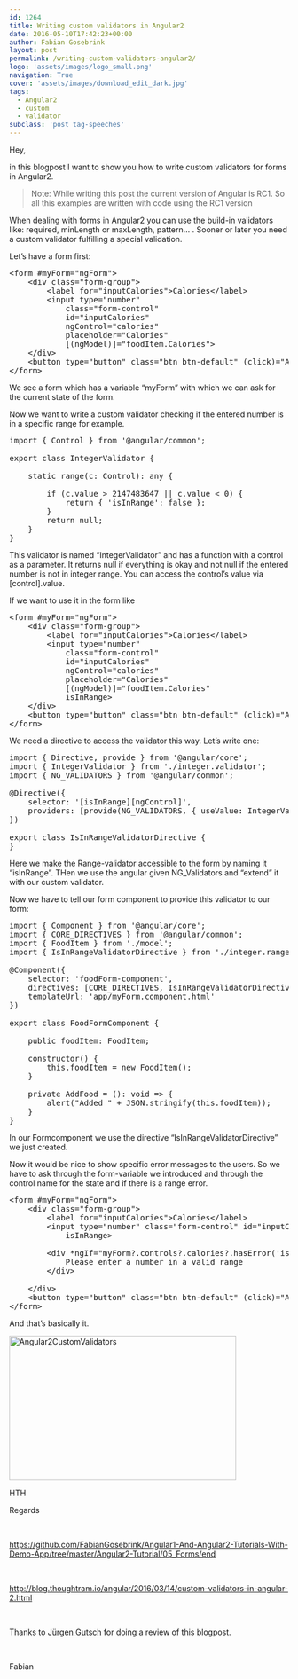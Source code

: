 ```yaml
---
id: 1264
title: Writing custom validators in Angular2
date: 2016-05-10T17:42:23+00:00
author: Fabian Gosebrink
layout: post
permalink: /writing-custom-validators-angular2/
logo: 'assets/images/logo_small.png'
navigation: True
cover: 'assets/images/download_edit_dark.jpg'
tags:
  - Angular2
  - custom
  - validator
subclass: 'post tag-speeches'
---
```


Hey,

in this blogpost I want to show you how to write custom validators for forms in Angular2.

> Note: While writing this post the current version of Angular is RC1. So all this examples are written with code using the RC1 version

When dealing with forms in Angular2 you can use the build-in validators like: required, minLength or maxLength, pattern&#8230; . Sooner or later you need a custom validator fulfilling a special validation.

Let&#8217;s have a form first:

<pre class="lang:c# decode:true">&lt;form #myForm="ngForm"&gt;
    &lt;div class="form-group"&gt;
        &lt;label for="inputCalories"&gt;Calories&lt;/label&gt;
        &lt;input type="number" 
            class="form-control" 
            id="inputCalories" 
            ngControl="calories" 
            placeholder="Calories" 
            [(ngModel)]="foodItem.Calories"&gt;
    &lt;/div&gt;
    &lt;button type="button" class="btn btn-default" (click)="AddFood()" [disabled]="!myForm?.form.valid"&gt;Submit&lt;/button&gt;
&lt;/form&gt;</pre>

We see a form which has a variable &#8220;myForm&#8221; with which we can ask for the current state of the form.

Now we want to write a custom validator checking if the entered number is in a specific range for example.

<pre class="lang:c# decode:true ">import { Control } from '@angular/common';

export class IntegerValidator {

    static range(c: Control): any {

        if (c.value &gt; 2147483647 || c.value &lt; 0) {
            return { 'isInRange': false };
        }
        return null;
    }
}</pre>

This validator is named &#8220;IntegerValidator&#8221; and has a function with a control as a parameter. It returns null if everything is okay and not null if the entered number is not in integer range. You can access the control&#8217;s value via [control].value.

If we want to use it in the form like

<pre class="lang:c# decode:true ">&lt;form #myForm="ngForm"&gt;
    &lt;div class="form-group"&gt;
        &lt;label for="inputCalories"&gt;Calories&lt;/label&gt;
        &lt;input type="number" 
            class="form-control" 
            id="inputCalories" 
            ngControl="calories" 
            placeholder="Calories" 
            [(ngModel)]="foodItem.Calories"
            isInRange&gt;
    &lt;/div&gt;
    &lt;button type="button" class="btn btn-default" (click)="AddFood()" [disabled]="!myForm?.form.valid"&gt;Submit&lt;/button&gt;
&lt;/form&gt;</pre>

We need a directive to access the validator this way. Let&#8217;s write one:

<pre class="lang:js decode:true ">import { Directive, provide } from '@angular/core';
import { IntegerValidator } from './integer.validator';
import { NG_VALIDATORS } from '@angular/common';

@Directive({
    selector: '[isInRange][ngControl]',
    providers: [provide(NG_VALIDATORS, { useValue: IntegerValidator.range, multi: true })]
})

export class IsInRangeValidatorDirective {
}</pre>

Here we make the Range-validator accessible to the form by naming it &#8220;isInRange&#8221;. THen we use the angular given NG_Validators and &#8220;extend&#8221; it with our custom validator.

Now we have to tell our form component to provide this validator to our form:

<pre class="lang:c# decode:true">import { Component } from '@angular/core';
import { CORE_DIRECTIVES } from '@angular/common';
import { FoodItem } from './model';
import { IsInRangeValidatorDirective } from './integer.range.validator.directive';

@Component({
    selector: 'foodForm-component',
    directives: [CORE_DIRECTIVES, IsInRangeValidatorDirective],
    templateUrl: 'app/myForm.component.html'
})

export class FoodFormComponent {

    public foodItem: FoodItem;

    constructor() {
        this.foodItem = new FoodItem();
    }

    private AddFood = (): void =&gt; {
        alert("Added " + JSON.stringify(this.foodItem));
    }
}</pre>

In our Formcomponent we use the directive &#8220;IsInRangeValidatorDirective&#8221; we just created.

Now it would be nice to show specific error messages to the users. So we have to ask through the form-variable we introduced and through the control name for the state and if there is a range error.

<pre class="lang:c# decode:true">&lt;form #myForm="ngForm"&gt;
    &lt;div class="form-group"&gt;
        &lt;label for="inputCalories"&gt;Calories&lt;/label&gt;
        &lt;input type="number" class="form-control" id="inputCalories" ngControl="calories" placeholder="Calories" [(ngModel)]="foodItem.Calories"
            isInRange&gt;

        &lt;div *ngIf="myForm?.controls?.calories?.hasError('isInRange') && myForm?.controls?.calories?.touched"&gt;
            Please enter a number in a valid range
        &lt;/div&gt;

    &lt;/div&gt;
    &lt;button type="button" class="btn btn-default" (click)="AddFood()" [disabled]="!myForm?.form.valid"&gt;Submit&lt;/button&gt;
&lt;/form&gt;</pre>

And that&#8217;s basically it.

[<img class="aligncenter size-full wp-image-1283" src="{{site.baseurl}}assets/images/Angular2CustomValidators.jpg" alt="Angular2CustomValidators" width="409" height="261" srcset="{{site.baseurl}}assets/images/Angular2CustomValidators.jpg 409w, {{site.baseurl}}assets/images/Angular2CustomValidators-300x191.jpg 300w" sizes="(max-width: 409px) 100vw, 409px" />]({{site.baseurl}}assets/images/Angular2CustomValidators.jpg)

HTH

Regards

&nbsp;

<https://github.com/FabianGosebrink/Angular1-And-Angular2-Tutorials-With-Demo-App/tree/master/Angular2-Tutorial/05_Forms/end>

&nbsp;

<http://blog.thoughtram.io/angular/2016/03/14/custom-validators-in-angular-2.html>

&nbsp;

Thanks to [Jürgen Gutsch](http://www.gutsch-online.de/) for doing a review of this blogpost.

&nbsp;

Fabian